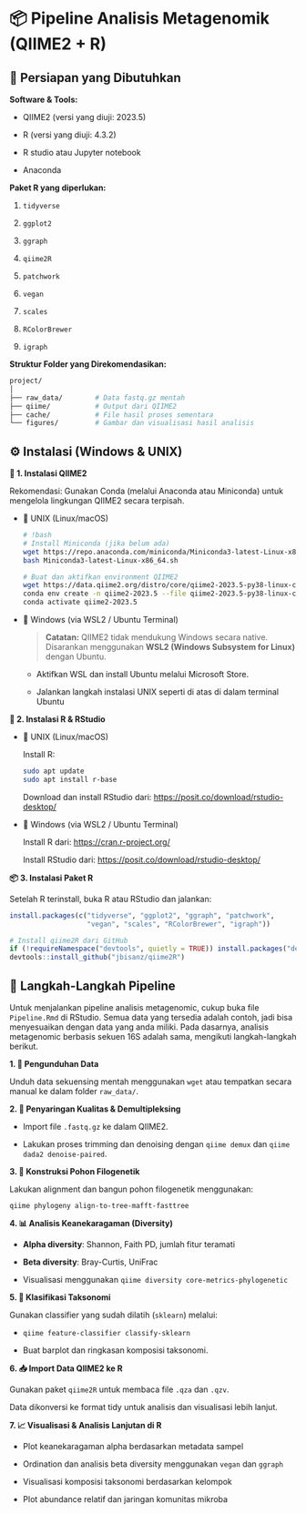 # **📦 Pipeline Analisis Metagenomik (QIIME2 + R)** 

## **🧰 Persiapan yang Dibutuhkan**

**Software & Tools:**

-   QIIME2 (versi yang diuji: 2023.5)

-   R (versi yang diuji: 4.3.2)

-   R studio atau Jupyter notebook

-   Anaconda

**Paket R yang diperlukan:**

1.  `tidyverse`

2.  `ggplot2`

3.  `ggraph`

4.  `qiime2R`

5.  `patchwork`

6.  `vegan`

7.  `scales`

8.  `RColorBrewer`

9.  `igraph`

**Struktur Folder yang Direkomendasikan:**

``` bash
project/
│
├── raw_data/        # Data fastq.gz mentah
├── qiime/           # Output dari QIIME2
├── cache/           # File hasil proses sementara
└── figures/         # Gambar dan visualisasi hasil analisis
```

## ⚙️ Instalasi (Windows & UNIX)

**🔧 1. Instalasi QIIME2**

Rekomendasi: Gunakan Conda (melalui Anaconda atau Miniconda) untuk mengelola lingkungan QIIME2 secara terpisah.

-   🔹 UNIX (Linux/macOS)

    ``` bash
    # !bash
    # Install Miniconda (jika belum ada)
    wget https://repo.anaconda.com/miniconda/Miniconda3-latest-Linux-x86_64.sh
    bash Miniconda3-latest-Linux-x86_64.sh

    # Buat dan aktifkan environment QIIME2
    wget https://data.qiime2.org/distro/core/qiime2-2023.5-py38-linux-conda.yml
    conda env create -n qiime2-2023.5 --file qiime2-2023.5-py38-linux-conda.yml
    conda activate qiime2-2023.5
    ```

-   🔸 Windows (via WSL2 / Ubuntu Terminal)

    > **Catatan:** QIIME2 tidak mendukung Windows secara native. Disarankan menggunakan **WSL2 (Windows Subsystem for Linux)** dengan Ubuntu.

    -   Aktifkan WSL dan install Ubuntu melalui Microsoft Store.

    -   Jalankan langkah instalasi UNIX seperti di atas di dalam terminal Ubuntu

**🔧 2. Instalasi R & RStudio**

-   🔹 UNIX (Linux/macOS)

    Install R:

    ``` bash
    sudo apt update
    sudo apt install r-base
    ```

    Download dan install RStudio dari: <https://posit.co/download/rstudio-desktop/>

-   🔸 Windows (via WSL2 / Ubuntu Terminal)

    Install R dari: <https://cran.r-project.org/>

    Install RStudio dari: <https://posit.co/download/rstudio-desktop/>

**📦 3. Instalasi Paket R**

Setelah R terinstall, buka R atau RStudio dan jalankan:

``` R
install.packages(c("tidyverse", "ggplot2", "ggraph", "patchwork",
                   "vegan", "scales", "RColorBrewer", "igraph"))

# Install qiime2R dari GitHub
if (!requireNamespace("devtools", quietly = TRUE)) install.packages("devtools")
devtools::install_github("jbisanz/qiime2R")
```

## 🧪 Langkah-Langkah Pipeline

Untuk menjalankan pipeline analisis metagenomic, cukup buka file `Pipeline.Rmd` di RStudio. Semua data yang tersedia adalah contoh, jadi bisa menyesuaikan dengan data yang anda miliki. Pada dasarnya, analisis metagenomic berbasis sekuen 16S adalah sama, mengikuti langkah-langkah berikut.

**1. 🔽 Pengunduhan Data**

Unduh data sekuensing mentah menggunakan `wget` atau tempatkan secara manual ke dalam folder `raw_data/`.

**2. 🧼 Penyaringan Kualitas & Demultipleksing**

-   Import file `.fastq.gz` ke dalam QIIME2.

-   Lakukan proses trimming dan denoising dengan `qiime demux` dan `qiime dada2 denoise-paired`.

**3. 🌳 Konstruksi Pohon Filogenetik**

Lakukan alignment dan bangun pohon filogenetik menggunakan:

`qiime phylogeny align-to-tree-mafft-fasttree`

**4. 📊 Analisis Keanekaragaman (Diversity)**

-   **Alpha diversity**: Shannon, Faith PD, jumlah fitur teramati

-   **Beta diversity**: Bray-Curtis, UniFrac

-   Visualisasi menggunakan `qiime diversity core-metrics-phylogenetic`

**5. 🧬 Klasifikasi Taksonomi**

Gunakan classifier yang sudah dilatih (`sklearn`) melalui:

-   `qiime feature-classifier classify-sklearn`

-   Buat barplot dan ringkasan komposisi taksonomi.

**6. 📥 Import Data QIIME2 ke R**

Gunakan paket `qiime2R` untuk membaca file `.qza` dan `.qzv`.

Data dikonversi ke format tidy untuk analisis dan visualisasi lebih lanjut.

**7. 📈 Visualisasi & Analisis Lanjutan di R**

-   Plot keanekaragaman alpha berdasarkan metadata sampel

-   Ordination dan analisis beta diversity menggunakan `vegan` dan `ggraph`

-   Visualisasi komposisi taksonomi berdasarkan kelompok

-   Plot abundance relatif dan jaringan komunitas mikroba
